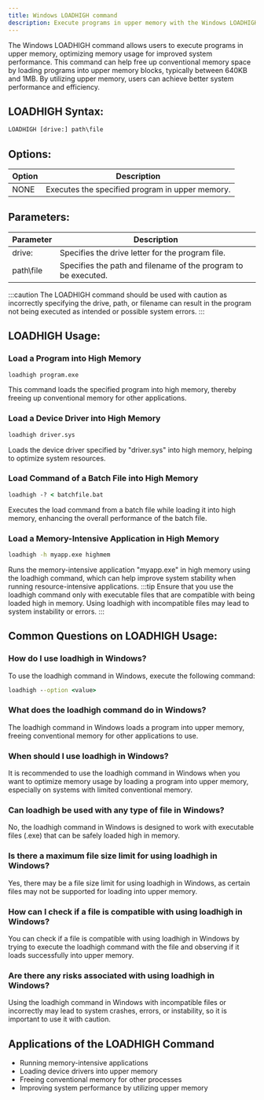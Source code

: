 ```yaml
---
title: Windows LOADHIGH command
description: Execute programs in upper memory with the Windows LOADHIGH command. Optimize memory usage for improved system performance.
---
```


The Windows LOADHIGH command allows users to execute programs in upper memory, optimizing memory usage for improved system performance. This command can help free up conventional memory space by loading programs into upper memory blocks, typically between 640KB and 1MB. By utilizing upper memory, users can achieve better system performance and efficiency.

## LOADHIGH Syntax:
```cmd
LOADHIGH [drive:] path\file
```
## Options:
| Option   | Description                           |
|----------|---------------------------------------|
| NONE     | Executes the specified program in upper memory. |

## Parameters:
| Parameter  | Description                                      |
|------------|--------------------------------------------------|
| drive:     | Specifies the drive letter for the program file. |
| path\file  | Specifies the path and filename of the program to be executed. |

:::caution
The LOADHIGH command should be used with caution as incorrectly specifying the drive, path, or filename can result in the program not being executed as intended or possible system errors.
:::
## LOADHIGH Usage:
### Load a Program into High Memory
```cmd
loadhigh program.exe
```
This command loads the specified program into high memory, thereby freeing up conventional memory for other applications.

### Load a Device Driver into High Memory
```cmd
loadhigh driver.sys
```
Loads the device driver specified by "driver.sys" into high memory, helping to optimize system resources.

### Load Command of a Batch File into High Memory
```cmd
loadhigh -? < batchfile.bat
```
Executes the load command from a batch file while loading it into high memory, enhancing the overall performance of the batch file.

### Load a Memory-Intensive Application in High Memory
```cmd
loadhigh -h myapp.exe highmem
```
Runs the memory-intensive application "myapp.exe" in high memory using the loadhigh command, which can help improve system stability when running resource-intensive applications.
:::tip
Ensure that you use the loadhigh command only with executable files that are compatible with being loaded high in memory. Using loadhigh with incompatible files may lead to system instability or errors.
:::

## Common Questions on LOADHIGH Usage:
### How do I use loadhigh in Windows?
To use the loadhigh command in Windows, execute the following command:
```cmd
loadhigh --option <value>
```

### What does the loadhigh command do in Windows?
The loadhigh command in Windows loads a program into upper memory, freeing conventional memory for other applications to use.

### When should I use loadhigh in Windows?
It is recommended to use the loadhigh command in Windows when you want to optimize memory usage by loading a program into upper memory, especially on systems with limited conventional memory.

### Can loadhigh be used with any type of file in Windows?
No, the loadhigh command in Windows is designed to work with executable files (.exe) that can be safely loaded high in memory.

### Is there a maximum file size limit for using loadhigh in Windows?
Yes, there may be a file size limit for using loadhigh in Windows, as certain files may not be supported for loading into upper memory. 

### How can I check if a file is compatible with using loadhigh in Windows?
You can check if a file is compatible with using loadhigh in Windows by trying to execute the loadhigh command with the file and observing if it loads successfully into upper memory.

### Are there any risks associated with using loadhigh in Windows?
Using the loadhigh command in Windows with incompatible files or incorrectly may lead to system crashes, errors, or instability, so it is important to use it with caution.

## Applications of the LOADHIGH Command

- Running memory-intensive applications
- Loading device drivers into upper memory
- Freeing conventional memory for other processes
- Improving system performance by utilizing upper memory